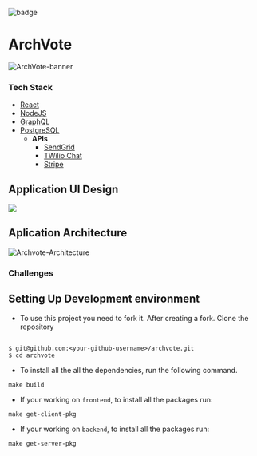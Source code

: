 ![badge](https://img.shields.io/badge/STATUS-In_Progress-success?style=for-the-badge&logo=appveyor)
# ArchVote

![ArchVote-banner](https://i.imgur.com/MymVo3i.png)

### Tech Stack

- [React](https://reactjs.org/)
- [NodeJS](https://nodejs.org/)
- [GraphQL](https://graphql.org/)
- [PostgreSQL](https://www.postgresql.org/)
    - **APIs**
       - [SendGrid](https://sendgrid.com/)
       - [TWilio Chat](https://www.twilio.com/)
       - [Stripe](https://stripe.com/)

## Application UI Design

![](https://i.imgur.com/p2QutBL.png)
<!-- ## Current Application Priview
![](https://i.imgur.com/XHYcpsO.png) -->

## Aplication Architecture

![Archvote-Architecture](https://i.imgur.com/VAeTN1J.png)
### Challenges


## Setting Up Development environment

- To use this project you need to fork it. After creating a fork. Clone the repository
```shell

$ git@github.com:<your-github-username>/archvote.git
$ cd archvote

```

- To install all the all the dependencies, run the following command.
```shell
make build
```

- If your working on `frontend`, to install all the packages run:
```shell
make get-client-pkg
```

- If your working on `backend`, to install all the packages run:
```shell
make get-server-pkg
```




